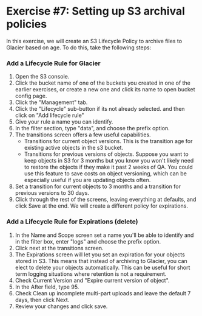 # Exercise #7: Setting up S3 archival policies

In this exercise, we will create an S3 Lifecycle Policy to archive files to Glacier based on age.  To do this, take the 
following steps:

### Add a Lifecycle Rule for Glacier 

1. Open the S3 console.
1. Click the bucket name of one of the buckets you created in one of the earlier exercises, or create a new one and click its name to open bucket config page.
1. Click the "Management" tab.
1. Click the "Lifecycle" sub-button if its not already selected. and then click on "Add lifecycle rule"
1. Give your rule a name you can identify.
1. In the filter section, type "data", and choose the prefix option.
1. The transitions screen offers a few useful capabilities.
    * Transitions for current object versions.  This is the transition age for existing active objects in the s3 bucket.
    * Transitions for previous versions of objects.  Suppose you want to keep objects in S3 for 3 months but you know you won't likely need to restore the objects if they make it past 2 weeks of QA.
    You could use this feature to save costs on object versioning, which can be especially useful if you are updating objects often.
1. Set a transition for current objects to 3 months and a transition for previous versions to 30 days.
1. Click through the rest of the screens, leaving everything at defaults, and click Save at the end.  We will create a different policy for expirations.

### Add a Lifecycle Rule for Expirations (delete)

1. In the Name and Scope screen set a name you'll be able to identify and in the filter box, enter "logs" and choose the prefix option.
1. Click next at the transitions screen.
1. The Expirations screen will let you set an expiration for your objects stored in S3.  This means that instead of archiving to Glacier,
you can elect to delete your objects automatically.  This can be useful for short term logging situations where retention is not a requirement.
1. Check Current Version and "Expire current version of object".
1. In the After field, type 95.
1. Check Clean up incomplete multi-part uploads and leave the default 7 days, then click Next.
1. Review your changes and click save.
